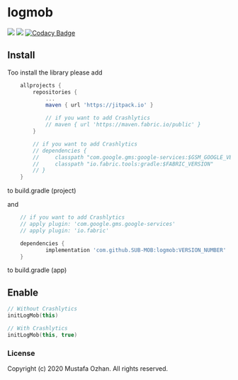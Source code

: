 # logmob

[![](https://jitci.com/gh/SUB-MOB/logmob/svg)](https://jitci.com/gh/SUB-MOB/logmob)
[![](https://jitpack.io/v/SUB-MOB/logmob.svg)](https://jitpack.io/#SUB-MOB/logmob)
[![Codacy Badge](https://api.codacy.com/project/badge/Grade/114b2f31e5c9420b8fe1683cfc290f33)](https://www.codacy.com/gh/SUB-MOB/logmob?utm_source=github.com&amp;utm_medium=referral&amp;utm_content=SUB-MOB/logmob&amp;utm_campaign=Badge_Grade)

## Install

Too install the library please add
```gradle
	allprojects {
		repositories {
			...
			maven { url 'https://jitpack.io' }

            // if you want to add Crashlytics
            // maven { url 'https://maven.fabric.io/public' }
		}

        // if you want to add Crashlytics
        // dependencies {
        //     classpath "com.google.gms:google-services:$GSM_GOOGLE_VERSION"
        //     classpath "io.fabric.tools:gradle:$FABRIC_VERSION"
        // }
	}
```
to build.gradle (project)

and
```gradle
    // if you want to add Crashlytics
    // apply plugin: 'com.google.gms.google-services'
    // apply plugin: 'io.fabric'

	dependencies {
	        implementation 'com.github.SUB-MOB:logmob:VERSION_NUMBER'
	}
```
to build.gradle (app)

## Enable

```kotlin
// Without Crashlytics
initLogMob(this)

// With Crashlytics
initLogMob(this, true)
```

### License
Copyright (c) 2020 Mustafa Ozhan. All rights reserved.
